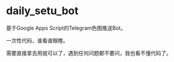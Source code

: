 # daily_setu_bot
基于Google Apps Script的Telegram色图推送Bot。

一次性代码，谁看谁眼瞎。

需要直接拿去用就可以了，遇到任何问题都不要问，我也看不懂代码了。
